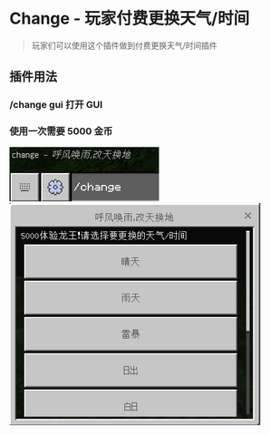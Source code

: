 # Change - 玩家付费更换天气/时间

> 玩家们可以使用这个插件做到付费更换天气/时间插件

## 插件用法

### /change gui 打开 GUI

### 使用一次需要 5000 金币

![alt text](/public/18-2.png)
![alt text](/public/18.png)
